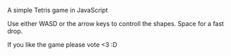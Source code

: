 A simple Tetris game in JavaScript

Use either WASD or the arrow keys to controll the shapes. Space for a fast drop.

If you like the game please vote <3 :D
